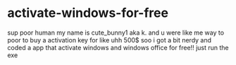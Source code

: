 # activate-windows-for-free
sup poor human my name is cute_bunny1 aka k. and u were like me way to poor to buy a activation key for like uhh 500$ soo i got a bit nerdy and coded a app that activate windows and windows office for free!! just run the exe
